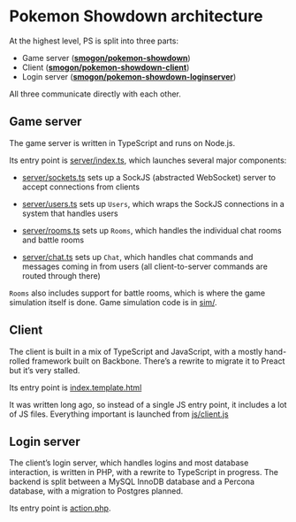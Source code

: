 Pokemon Showdown architecture
=============================

At the highest level, PS is split into three parts:

- Game server (**[smogon/pokemon-showdown](https://github.com/smogon/pokemon-showdown)**)
- Client (**[smogon/pokemon-showdown-client](https://github.com/smogon/pokemon-showdown-client)**)
- Login server (**[smogon/pokemon-showdown-loginserver](https://github.com/smogon/pokemon-showdown-loginserver)**)

All three communicate directly with each other.

Game server
-----------

The game server is written in TypeScript and runs on Node.js.

Its entry point is [server/index.ts](./server/index.ts), which launches several major components:

- [server/sockets.ts](./server/sockets.ts) sets up a SockJS (abstracted WebSocket) server to accept connections from clients

- [server/users.ts](./server/users.ts) sets up `Users`, which wraps the SockJS connections in a system that handles users

- [server/rooms.ts](./server/rooms.ts) sets up `Rooms`, which handles the individual chat rooms and battle rooms

- [server/chat.ts](./server/chat.ts) sets up `Chat`, which handles chat commands and messages coming in from users (all client-to-server commands are routed through there)

`Rooms` also includes support for battle rooms, which is where the game simulation itself is done. Game simulation code is in [sim/](./sim/).

Client
------

The client is built in a mix of TypeScript and JavaScript, with a mostly hand-rolled framework built on Backbone. There’s a rewrite to migrate it to Preact but it’s very stalled.

Its entry point is [index.template.html](https://github.com/smogon/pokemon-showdown-client/blob/master/play.pokemonshowdown.com/index.template.html)

It was written long ago, so instead of a single JS entry point, it includes a lot of JS files. Everything important is launched from [js/client.js](https://github.com/smogon/pokemon-showdown-client/blob/master/play.pokemonshowdown.com/js/client.js)

Login server
------------

The client’s login server, which handles logins and most database interaction, is written in PHP, with a rewrite to TypeScript in progress. The backend is split between a MySQL InnoDB database and a Percona database, with a migration to Postgres planned.

Its entry point is [action.php](https://github.com/smogon/pokemon-showdown-loginserver/blob/master/src/actions.ts).
